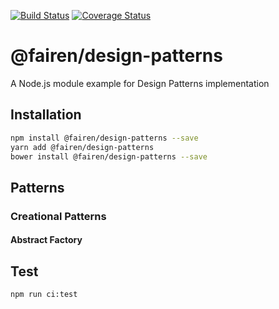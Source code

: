 [![Build Status](https://travis-ci.org/Fairen/seed-design-patterns.svg?branch=master)](https://travis-ci.org/Fairen/seed-design-patterns)
[![Coverage Status](https://coveralls.io/repos/github/Fairen/seed-design-patterns/badge.svg?branch=master)](https://coveralls.io/github/Fairen/seed-design-patterns?branch=master)
# @fairen/design-patterns
A Node.js module example for Design Patterns implementation  
## Installation 
```sh
npm install @fairen/design-patterns --save
yarn add @fairen/design-patterns
bower install @fairen/design-patterns --save
```
## Patterns

### Creational Patterns

#### Abstract Factory


## Test 
```sh
npm run ci:test
```